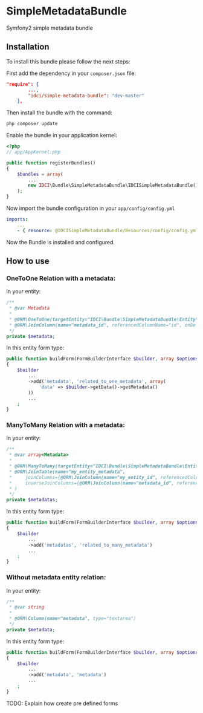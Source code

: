 SimpleMetadataBundle
====================

Symfony2 simple metadata bundle


Installation
------------

To install this bundle please follow the next steps:

First add the dependency in your `composer.json` file:

```json
"require": {
        ...,
        "idci/simple-metadata-bundle": "dev-master"
    },
```

Then install the bundle with the command:

```sh
php composer update
```

Enable the bundle in your application kernel:

```php
<?php
// app/AppKernel.php

public function registerBundles()
{
    $bundles = array(
        ...
        new IDCI\Bundle\SimpleMetadataBundle\IDCISimpleMetadataBundle(),
    );
}
```

Now import the bundle configuration in your `app/config/config.yml`

```yml
imports:
    ...
    - { resource: @IDCISimpleMetadataBundle/Resources/config/config.yml }
```

Now the Bundle is installed and configured.


How to use
----------

### OneToOne Relation with a metadata:

In your entity:

```php
/**
 * @var Metadata
 *
 * @ORM\OneToOne(targetEntity="IDCI\Bundle\SimpleMetadataBundle\Entity\Metadata", cascade={"all"})
 * @ORM\JoinColumn(name="metadata_id", referencedColumnName="id", onDelete="SET NULL", nullable=true)
 */
private $metadata;
```

In this entity form type:

```php
public function buildForm(FormBuilderInterface $builder, array $options)
{
    $builder
        ...
        ->add('metadata', 'related_to_one_metadata', array(
            'data' => $builder->getData()->getMetadata()
        ))
        ...
    ;
}
```

### ManyToMany Relation with a metadata:

In your entity:

```php
/**
 * @var array<Metadata>
 *
 * @ORM\ManyToMany(targetEntity="IDCI\Bundle\SimpleMetadataBundle\Entity\Metadata", cascade={"all"})
 * @ORM\JoinTable(name="my_entity_metadata",
 *     joinColumns={@ORM\JoinColumn(name="my_entity_id", referencedColumnName="id", onDelete="cascade")},
 *     inverseJoinColumns={@ORM\JoinColumn(name="metadata_id", referencedColumnName="id", unique=true, onDelete="cascade")}
 * )
 */
private $metadatas;
```

In this entity form type:

```php
public function buildForm(FormBuilderInterface $builder, array $options)
{
    $builder
        ...
        ->add('metadatas', 'related_to_many_metadata')
        ...
    ;
}
```

### Without metadata entity relation:

In your entity:

```php
/**
 * @var string
 *
 * @ORM\Column(name="metadata", type="textarea")
 */
private $metadata;
```

In this entity form type:

```php
public function buildForm(FormBuilderInterface $builder, array $options)
{
    $builder
        ...
        ->add('metadata', 'metadata')
        ...
    ;
}
```

TODO: Explain how create pre defined forms
